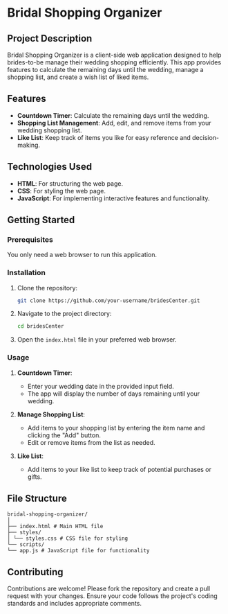 # Bridal Shopping Organizer

## Project Description

Bridal Shopping Organizer is a client-side web application designed to help brides-to-be manage their wedding shopping efficiently. This app provides features to calculate the remaining days until the wedding, manage a shopping list, and create a wish list of liked items.

## Features

- **Countdown Timer**: Calculate the remaining days until the wedding.
- **Shopping List Management**: Add, edit, and remove items from your wedding shopping list.
- **Like List**: Keep track of items you like for easy reference and decision-making.

## Technologies Used

- **HTML**: For structuring the web page.
- **CSS**: For styling the web page.
- **JavaScript**: For implementing interactive features and functionality.

## Getting Started

### Prerequisites

You only need a web browser to run this application.

### Installation

1. Clone the repository:
    ```bash
    git clone https://github.com/your-username/bridesCenter.git
    ```
2. Navigate to the project directory:
    ```bash
    cd bridesCenter
    ```
3. Open the `index.html` file in your preferred web browser.

### Usage

1. **Countdown Timer**:
    - Enter your wedding date in the provided input field.
    - The app will display the number of days remaining until your wedding.

2. **Manage Shopping List**:
    - Add items to your shopping list by entering the item name and clicking the "Add" button.
    - Edit or remove items from the list as needed.

3. **Like List**:
    - Add items to your like list to keep track of potential purchases or gifts.

## File Structure
    bridal-shopping-organizer/
    │
    ├── index.html # Main HTML file
    ├── styles/
    │ └── styles.css # CSS file for styling
    └── scripts/
    └── app.js # JavaScript file for functionality


## Contributing

Contributions are welcome! Please fork the repository and create a pull request with your changes. Ensure your code follows the project's coding standards and includes appropriate comments.





